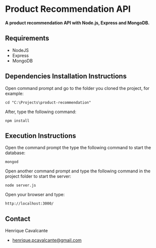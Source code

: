 Product Recommendation API
=====================

**A product recommendation API with Node.js, Express and MongoDB.**

## Requirements

* NodeJS
* Express
* MongoDB

## Dependencies Installation Instructions

Open command prompt and go to the folder you cloned the project, for example:

```
cd "C:\Projects\product-recommendation"
```

After, type the following command:

```
npm install
```

## Execution Instructions

Open the command prompt the type the following command to start the database:

```
mongod
```

Open another command prompt and type the following command in the project folder to start the server:

```
node server.js
```

Open your browser and type:

```
http://localhost:3000/
```

## Contact

Henrique Cavalcante

- henrique.pcavalcante@gmail.com